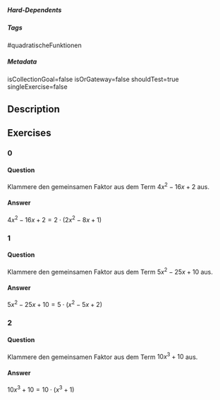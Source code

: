 ##### Hard-Dependents
##### Tags
#quadratischeFunktionen
##### Metadata
isCollectionGoal=false
isOrGateway=false
shouldTest=true
singleExercise=false
## Description
 
## Exercises
### 0
#### Question
Klammere den gemeinsamen Faktor aus dem Term $4x^2-16x+2$ aus.
#### Answer
$4x^2-16x+2=2\cdot(2x^2-8x+1)$
### 1
#### Question
Klammere den gemeinsamen Faktor aus dem Term $5x^2-25x+10$ aus.
#### Answer
$5x^2-25x+10=5\cdot(x^2-5x+2)$
### 2
#### Question
Klammere den gemeinsamen Faktor aus dem Term $10x^3+10$ aus.
#### Answer
$10x^3+10=10\cdot(x^3+1)$
